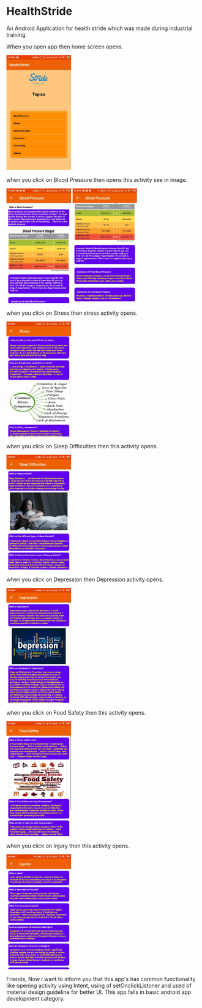 # HealthStride
An Android Application for health stride which was made during industrial training.

When you open app then home screen opens.

<img src="/homescreen.jpg" height="300em" />

when you click on Blood Pressure then opens this activity see in image.

<img src="/BloodActivity1.jpg" height="300em" /> <img src="/BloodActivity2.jpg" height="300em" />

when you click on Stress then stress activity opens.

<img src="/stress.jpg" height="300em" />

when you click on Sleep Difficulties then this activity opens.

<img src="/sleep.jpg" height="300em" />

when you click on Depression then Depression activity opens.

<img src="/depression.jpg" height="300em" />

when you click on Food Safety then this activity opens.

<img src="/foodsafety.jpg" height="300em" />

when you click on Injury then this activity opens.

<img src="/injury.jpg" height="300em" />

Friends, Now I want to inform you that this app's has common functionality like opening activity using Intent, using of setOnclickListoner and used of material design guideline for better UI. This app falls in basic android app development category. 
